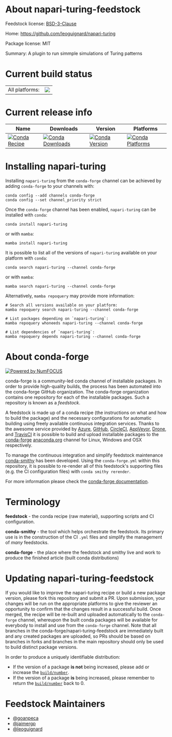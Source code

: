 About napari-turing-feedstock
=============================

Feedstock license: [BSD-3-Clause](https://github.com/conda-forge/napari-turing-feedstock/blob/main/LICENSE.txt)

Home: https://github.com/leoguignard/napari-turing

Package license: MIT

Summary: A plugin to run simmple simulations of Turing patterns

Current build status
====================


<table><tr><td>All platforms:</td>
    <td>
      <a href="https://dev.azure.com/conda-forge/feedstock-builds/_build/latest?definitionId=17085&branchName=main">
        <img src="https://dev.azure.com/conda-forge/feedstock-builds/_apis/build/status/napari-turing-feedstock?branchName=main">
      </a>
    </td>
  </tr>
</table>

Current release info
====================

| Name | Downloads | Version | Platforms |
| --- | --- | --- | --- |
| [![Conda Recipe](https://img.shields.io/badge/recipe-napari--turing-green.svg)](https://anaconda.org/conda-forge/napari-turing) | [![Conda Downloads](https://img.shields.io/conda/dn/conda-forge/napari-turing.svg)](https://anaconda.org/conda-forge/napari-turing) | [![Conda Version](https://img.shields.io/conda/vn/conda-forge/napari-turing.svg)](https://anaconda.org/conda-forge/napari-turing) | [![Conda Platforms](https://img.shields.io/conda/pn/conda-forge/napari-turing.svg)](https://anaconda.org/conda-forge/napari-turing) |

Installing napari-turing
========================

Installing `napari-turing` from the `conda-forge` channel can be achieved by adding `conda-forge` to your channels with:

```
conda config --add channels conda-forge
conda config --set channel_priority strict
```

Once the `conda-forge` channel has been enabled, `napari-turing` can be installed with `conda`:

```
conda install napari-turing
```

or with `mamba`:

```
mamba install napari-turing
```

It is possible to list all of the versions of `napari-turing` available on your platform with `conda`:

```
conda search napari-turing --channel conda-forge
```

or with `mamba`:

```
mamba search napari-turing --channel conda-forge
```

Alternatively, `mamba repoquery` may provide more information:

```
# Search all versions available on your platform:
mamba repoquery search napari-turing --channel conda-forge

# List packages depending on `napari-turing`:
mamba repoquery whoneeds napari-turing --channel conda-forge

# List dependencies of `napari-turing`:
mamba repoquery depends napari-turing --channel conda-forge
```


About conda-forge
=================

[![Powered by
NumFOCUS](https://img.shields.io/badge/powered%20by-NumFOCUS-orange.svg?style=flat&colorA=E1523D&colorB=007D8A)](https://numfocus.org)

conda-forge is a community-led conda channel of installable packages.
In order to provide high-quality builds, the process has been automated into the
conda-forge GitHub organization. The conda-forge organization contains one repository
for each of the installable packages. Such a repository is known as a *feedstock*.

A feedstock is made up of a conda recipe (the instructions on what and how to build
the package) and the necessary configurations for automatic building using freely
available continuous integration services. Thanks to the awesome service provided by
[Azure](https://azure.microsoft.com/en-us/services/devops/), [GitHub](https://github.com/),
[CircleCI](https://circleci.com/), [AppVeyor](https://www.appveyor.com/),
[Drone](https://cloud.drone.io/welcome), and [TravisCI](https://travis-ci.com/)
it is possible to build and upload installable packages to the
[conda-forge](https://anaconda.org/conda-forge) [anaconda.org](https://anaconda.org/)
channel for Linux, Windows and OSX respectively.

To manage the continuous integration and simplify feedstock maintenance
[conda-smithy](https://github.com/conda-forge/conda-smithy) has been developed.
Using the ``conda-forge.yml`` within this repository, it is possible to re-render all of
this feedstock's supporting files (e.g. the CI configuration files) with ``conda smithy rerender``.

For more information please check the [conda-forge documentation](https://conda-forge.org/docs/).

Terminology
===========

**feedstock** - the conda recipe (raw material), supporting scripts and CI configuration.

**conda-smithy** - the tool which helps orchestrate the feedstock.
                   Its primary use is in the construction of the CI ``.yml`` files
                   and simplify the management of *many* feedstocks.

**conda-forge** - the place where the feedstock and smithy live and work to
                  produce the finished article (built conda distributions)


Updating napari-turing-feedstock
================================

If you would like to improve the napari-turing recipe or build a new
package version, please fork this repository and submit a PR. Upon submission,
your changes will be run on the appropriate platforms to give the reviewer an
opportunity to confirm that the changes result in a successful build. Once
merged, the recipe will be re-built and uploaded automatically to the
`conda-forge` channel, whereupon the built conda packages will be available for
everybody to install and use from the `conda-forge` channel.
Note that all branches in the conda-forge/napari-turing-feedstock are
immediately built and any created packages are uploaded, so PRs should be based
on branches in forks and branches in the main repository should only be used to
build distinct package versions.

In order to produce a uniquely identifiable distribution:
 * If the version of a package **is not** being increased, please add or increase
   the [``build/number``](https://docs.conda.io/projects/conda-build/en/latest/resources/define-metadata.html#build-number-and-string).
 * If the version of a package **is** being increased, please remember to return
   the [``build/number``](https://docs.conda.io/projects/conda-build/en/latest/resources/define-metadata.html#build-number-and-string)
   back to 0.

Feedstock Maintainers
=====================

* [@goanpeca](https://github.com/goanpeca/)
* [@jaimergp](https://github.com/jaimergp/)
* [@leoguignard](https://github.com/leoguignard/)

